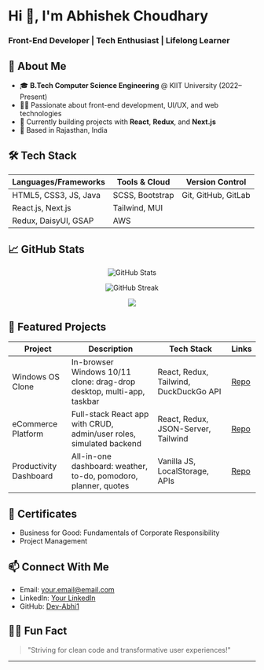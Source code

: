 # Hi 👋, I'm Abhishek Choudhary

### Front-End Developer | Tech Enthusiast | Lifelong Learner

## 🚀 About Me

- 🎓 **B.Tech Computer Science Engineering** @ KIIT University (2022–Present)
- 👨‍💻 Passionate about front-end development, UI/UX, and web technologies
- 🌱 Currently building projects with **React**, **Redux**, and **Next.js**
- 📍 Based in Rajasthan, India

## 🛠️ Tech Stack

| Languages/Frameworks | Tools & Cloud   | Version Control  |
|----------------------|-----------------|------------------|
| HTML5, CSS3, JS, Java| SCSS, Bootstrap | Git, GitHub, GitLab |
| React.js, Next.js    | Tailwind, MUI   |                  |
| Redux, DaisyUI, GSAP | AWS             |                  |

## 📈 GitHub Stats

<p align="center">
  <img src="https://github-readme-stats.vercel.app/api?username=Dev-Abhi1&show_icons=true&theme=radical" alt="GitHub Stats"/>
</p>
<p align="center">
  <img src="https://github-readme-streak-stats.herokuapp.com/?user=Dev-Abhi1&theme=radical" alt="GitHub Streak"/>
</p>
<p align="center">
  <img src="https://github-readme-stats.vercel.app/api/top-langs/?username=Dev-Abhi1&layout=compact&theme=radical"/>
</p>

## 🌟 Featured Projects

| Project                | Description                                                               | Tech Stack                      | Links                                       |
|------------------------|---------------------------------------------------------------------------|----------------------------------|---------------------------------------------|
| Windows OS Clone       | In-browser Windows 10/11 clone: drag-drop desktop, multi-app, taskbar      | React, Redux, Tailwind, DuckDuckGo API | [Repo](https://github.com/Dev-Abhi1/Windows-11-clone)           |
| eCommerce Platform     | Full-stack React app with CRUD, admin/user roles, simulated backend        | React, Redux, JSON-Server, Tailwind | [Repo](https://github.com/Dev-Abhi1/product-showcase-crud-react-app) |
| Productivity Dashboard | All-in-one dashboard: weather, to-do, pomodoro, planner, quotes           | Vanilla JS, LocalStorage, APIs   | [Repo](https://github.com/Dev-Abhi1/productivity-dashboard-pureJS)   |

## 🏅 Certificates
- Business for Good: Fundamentals of Corporate Responsibility
- Project Management

## 📫 Connect With Me

- Email: [your.email@email.com](mailto:your.email@email.com)
- LinkedIn: [Your LinkedIn](#)
- GitHub: [Dev-Abhi1](https://github.com/Dev-Abhi1)

## 🧑‍💻 Fun Fact

> "Striving for clean code and transformative user experiences!"

---

